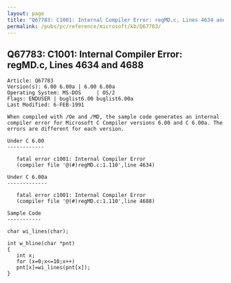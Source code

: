 ```yaml
---
layout: page
title: "Q67783: C1001: Internal Compiler Error: regMD.c, Lines 4634 and 4688"
permalink: /pubs/pc/reference/microsoft/kb/Q67783/
---
```


## Q67783: C1001: Internal Compiler Error: regMD.c, Lines 4634 and 4688

	Article: Q67783
	Version(s): 6.00 6.00a | 6.00 6.00a
	Operating System: MS-DOS     | OS/2
	Flags: ENDUSER | buglist6.00 buglist6.00a
	Last Modified: 6-FEB-1991
	
	When compiled with /Oe and /MD, the sample code generates an internal
	compiler error for Microsoft C Compiler versions 6.00 and C 6.00a. The
	errors are different for each version.
	
	Under C 6.00
	------------
	
	   fatal error c1001: Internal Compiler Error
	   (compiler file '@(#)regMD.c:1.110',line 4634)
	
	Under C 6.00a
	-------------
	
	   fatal error c1001: Internal Compiler Error
	   (compiler file '@(#)regMD.c:1.110',line 4688)
	
	Sample Code
	-----------
	
	char wi_lines(char);
	
	int w_hline(char *pnt)
	{
	   int x;
	   for (x=0;x<=10;x++)
	   pnt[x]=wi_lines(pnt[x]);
	}
